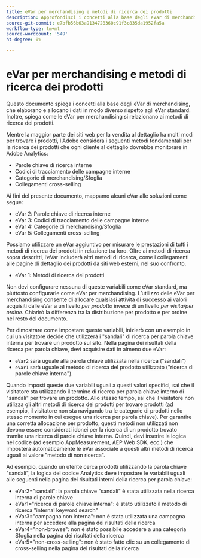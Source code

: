 ```yaml
---
title: eVar per merchandising e metodi di ricerca dei prodotti
description: Approfondisci i concetti alla base degli eVar di merchandising e le modalità di elaborazione e allocazione dei dati.
source-git-commit: e7bfb56b63a9134728360c91f3c835da1952fa5a
workflow-type: tm+mt
source-wordcount: '549'
ht-degree: 0%

---
```


# eVar per merchandising e metodi di ricerca dei prodotti

Questo documento spiega i concetti alla base degli eVar di merchandising, che elaborano e allocano i dati in modo diverso rispetto agli eVar standard. Inoltre, spiega come le eVar per merchandising si relazionano ai metodi di ricerca dei prodotti.

Mentre la maggior parte dei siti web per la vendita al dettaglio ha molti modi per trovare i prodotti, l&#39;Adobe considera i seguenti metodi fondamentali per la ricerca dei prodotti che ogni cliente al dettaglio dovrebbe monitorare in Adobe Analytics:

* Parole chiave di ricerca interne
* Codici di tracciamento delle campagne interne
* Categorie di merchandising/Sfoglia
* Collegamenti cross-selling

Ai fini del presente documento, mappamo alcuni eVar alle soluzioni come segue:

* eVar 2: Parole chiave di ricerca interne
* eVar 3: Codici di tracciamento delle campagne interne
* eVar 4: Categorie di merchandising/Sfoglia
* eVar 5: Collegamenti cross-selling

Possiamo utilizzare un eVar aggiuntivo per misurare le prestazioni di tutti i metodi di ricerca dei prodotti in relazione tra loro. Oltre ai metodi di ricerca sopra descritti, l’eVar includerà altri metodi di ricerca, come i collegamenti alle pagine di dettaglio dei prodotti da siti web esterni, nel suo confronto.

* eVar 1: Metodi di ricerca dei prodotti

Non devi configurare nessuna di queste variabili come eVar standard, ma piuttosto configurarle come eVar per merchandising.  L’utilizzo delle eVar per merchandising consente di allocare qualsiasi attività di successo ai valori acquisiti dalle eVar a un livello *per prodotto* invece di un livello *per visita/per ordine*. Chiarirò la differenza tra la distribuzione per prodotto e per ordine nel resto del documento.

Per dimostrare come impostare queste variabili, inizierò con un esempio in cui un visitatore decide che utilizzerà i &quot;sandali&quot; di ricerca per parola chiave interna per trovare un prodotto sul sito.  Nella pagina dei risultati della ricerca per parola chiave, devi acquisire dati in almeno due eVar:

* `eVar2` sarà uguale alla parola chiave utilizzata nella ricerca (&quot;sandali&quot;)
* `eVar1` sarà uguale al metodo di ricerca del prodotto utilizzato (&quot;ricerca di parole chiave interna&quot;).

Quando imposti queste due variabili uguali a questi valori specifici, sai che il visitatore sta utilizzando il termine di ricerca per parola chiave interno di &quot;sandali&quot; per trovare un prodotto.
Allo stesso tempo, sai che il visitatore non utilizza gli altri metodi di ricerca dei prodotti per trovare prodotti (ad esempio, il visitatore non sta navigando tra le categorie di prodotti nello stesso momento in cui esegue una ricerca per parola chiave). Per garantire una corretta allocazione per prodotto, questi metodi non utilizzati non devono essere considerati idonei per la ricerca di un prodotto trovato tramite una ricerca di parole chiave interna.  Quindi, devi inserire la logica nel codice (ad esempio AppMeasurement, AEP Web SDK, ecc.) che imposterà automaticamente le eVar associate a questi altri metodi di ricerca uguali al valore &quot;metodo di non ricerca&quot;.

Ad esempio, quando un utente cerca prodotti utilizzando la parola chiave &quot;sandali&quot;, la logica del codice Analytics deve impostare le variabili uguali alle seguenti nella pagina dei risultati interni della ricerca per parola chiave:

* eVar2=&quot;sandali&quot;: la parola chiave &quot;sandali&quot; è stata utilizzata nella ricerca interna di parole chiave
* eVar1=&quot;ricerca di parole chiave interna&quot;: è stato utilizzato il metodo di ricerca &quot;internal keyword search&quot;
* eVar3=&quot;campagna non interna&quot;: non è stata utilizzata una campagna interna per accedere alla pagina dei risultati della ricerca
* eVar4=&quot;non-browse&quot;: non è stato possibile accedere a una categoria Sfoglia nella pagina dei risultati della ricerca
* eVar5=&quot;non-cross-selling&quot;: non è stato fatto clic su un collegamento di cross-selling nella pagina dei risultati della ricerca


